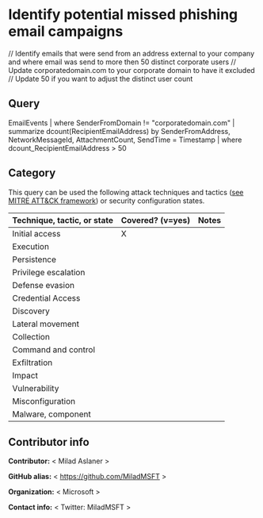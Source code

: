 
# Identify potential missed phishing email campaigns

// Identify emails that were send from an address external to your company and where email was send to more then 50 distinct corporate users
// Update corporatedomain.com to your corporate domain to have it excluded
// Update 50 if you want to adjust the distinct user count

## Query

EmailEvents
| where SenderFromDomain != "corporatedomain.com"
| summarize dcount(RecipientEmailAddress) by SenderFromAddress, NetworkMessageId, AttachmentCount, SendTime = Timestamp 
| where dcount_RecipientEmailAddress > 50

## Category

This query can be used the following attack techniques and tactics ([see MITRE ATT&CK framework](https://attack.mitre.org/)) or security configuration states.

| Technique, tactic, or state | Covered? (v=yes) | Notes |
|------------------------|----------|-------|
| Initial access | X |  |
| Execution |  |  |
| Persistence |  |  | 
| Privilege escalation |  |  |
| Defense evasion |  |  | 
| Credential Access |  |  | 
| Discovery |  |  | 
| Lateral movement |  |  | 
| Collection |  |  | 
| Command and control |  |  | 
| Exfiltration |  |  | 
| Impact |  |  |
| Vulnerability |  |  |
| Misconfiguration |  |  |
| Malware, component |  |  |


## Contributor info

**Contributor:** < Milad Aslaner >

**GitHub alias:** < https://github.com/MiladMSFT >

**Organization:** < Microsoft >

**Contact info:** < Twitter: MiladMSFT >
